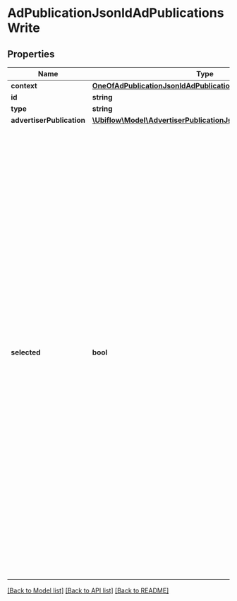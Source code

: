 # AdPublicationJsonldAdPublicationsWrite

## Properties
Name | Type | Description | Notes
------------ | ------------- | ------------- | -------------
**context** | [**OneOfAdPublicationJsonldAdPublicationsWriteContext**](OneOfAdPublicationJsonldAdPublicationsWriteContext.md) |  | [optional] 
**id** | **string** |  | [optional] 
**type** | **string** |  | [optional] 
**advertiserPublication** | [**\Ubiflow\Model\AdvertiserPublicationJsonldAdPublicationsWrite**](AdvertiserPublicationJsonldAdPublicationsWrite.md) |  | [optional] 
**selected** | **bool** | Indicates weather the ad has been selected by the advertiser to be published.  Note that the fact that an ad is selected does NOT guarantee that it will be published, for multiple reasons :  - It may not be publishable (or may become unpublishable after an update).  - The advertiser has a quota (maximum number of ads) for this portal. In this case :      - If the advertiser publication is configured to be automatic (thus not manual),        the selection of ads is not taken into account :        in other terms, the \&quot;selected\&quot; boolean has no effect.      - If the advertiser publication is configured to be manual,        Ubiflow send the maximum number of ads until the quota is reached.  - The portal may refuse to publish the ad, for reasons that belong to it :      - It has a moderation tool, and moderators judged that the ad is not convenient.      - There is currently a litigation between the portal and the advertiser. | [optional] 

[[Back to Model list]](../../README.md#documentation-for-models) [[Back to API list]](../../README.md#documentation-for-api-endpoints) [[Back to README]](../../README.md)

